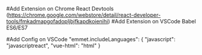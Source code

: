 #Add Extension on Chrome
    React Devtools (https://chrome.google.com/webstore/detail/react-developer-tools/fmkadmapgofadopljbjfkapdkoienihi)
#Add Extension on VSCode
    Babel ES6/ES7

#Add Config on VSCode
    "emmet.includeLanguages": {
        "javascript": "javascriptreact",
        "vue-html": "html"
    }